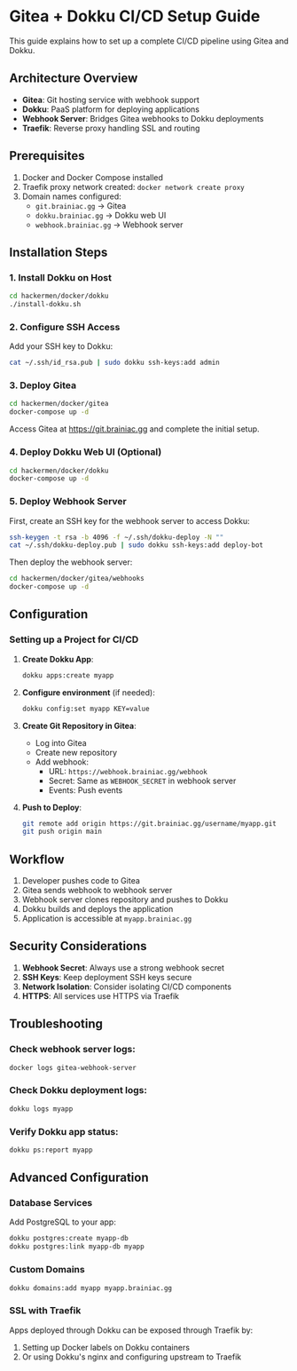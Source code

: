 # Gitea + Dokku CI/CD Setup Guide

This guide explains how to set up a complete CI/CD pipeline using Gitea and Dokku.

## Architecture Overview

- **Gitea**: Git hosting service with webhook support
- **Dokku**: PaaS platform for deploying applications
- **Webhook Server**: Bridges Gitea webhooks to Dokku deployments
- **Traefik**: Reverse proxy handling SSL and routing

## Prerequisites

1. Docker and Docker Compose installed
2. Traefik proxy network created: `docker network create proxy`
3. Domain names configured:
   - `git.brainiac.gg` → Gitea
   - `dokku.brainiac.gg` → Dokku web UI
   - `webhook.brainiac.gg` → Webhook server

## Installation Steps

### 1. Install Dokku on Host

```bash
cd hackermen/docker/dokku
./install-dokku.sh
```

### 2. Configure SSH Access

Add your SSH key to Dokku:
```bash
cat ~/.ssh/id_rsa.pub | sudo dokku ssh-keys:add admin
```

### 3. Deploy Gitea

```bash
cd hackermen/docker/gitea
docker-compose up -d
```

Access Gitea at https://git.brainiac.gg and complete the initial setup.

### 4. Deploy Dokku Web UI (Optional)

```bash
cd hackermen/docker/dokku
docker-compose up -d
```

### 5. Deploy Webhook Server

First, create an SSH key for the webhook server to access Dokku:
```bash
ssh-keygen -t rsa -b 4096 -f ~/.ssh/dokku-deploy -N ""
cat ~/.ssh/dokku-deploy.pub | sudo dokku ssh-keys:add deploy-bot
```

Then deploy the webhook server:
```bash
cd hackermen/docker/gitea/webhooks
docker-compose up -d
```

## Configuration

### Setting up a Project for CI/CD

1. **Create Dokku App**:
   ```bash
   dokku apps:create myapp
   ```

2. **Configure environment** (if needed):
   ```bash
   dokku config:set myapp KEY=value
   ```

3. **Create Git Repository in Gitea**:
   - Log into Gitea
   - Create new repository
   - Add webhook:
     - URL: `https://webhook.brainiac.gg/webhook`
     - Secret: Same as `WEBHOOK_SECRET` in webhook server
     - Events: Push events

4. **Push to Deploy**:
   ```bash
   git remote add origin https://git.brainiac.gg/username/myapp.git
   git push origin main
   ```

## Workflow

1. Developer pushes code to Gitea
2. Gitea sends webhook to webhook server
3. Webhook server clones repository and pushes to Dokku
4. Dokku builds and deploys the application
5. Application is accessible at `myapp.brainiac.gg`

## Security Considerations

1. **Webhook Secret**: Always use a strong webhook secret
2. **SSH Keys**: Keep deployment SSH keys secure
3. **Network Isolation**: Consider isolating CI/CD components
4. **HTTPS**: All services use HTTPS via Traefik

## Troubleshooting

### Check webhook server logs:
```bash
docker logs gitea-webhook-server
```

### Check Dokku deployment logs:
```bash
dokku logs myapp
```

### Verify Dokku app status:
```bash
dokku ps:report myapp
```

## Advanced Configuration

### Database Services

Add PostgreSQL to your app:
```bash
dokku postgres:create myapp-db
dokku postgres:link myapp-db myapp
```

### Custom Domains

```bash
dokku domains:add myapp myapp.brainiac.gg
```

### SSL with Traefik

Apps deployed through Dokku can be exposed through Traefik by:
1. Setting up Docker labels on Dokku containers
2. Or using Dokku's nginx and configuring upstream to Traefik